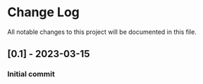 # Change Log
All notable changes to this project will be documented in this file.

## [0.1] - 2023-03-15
### Initial commit